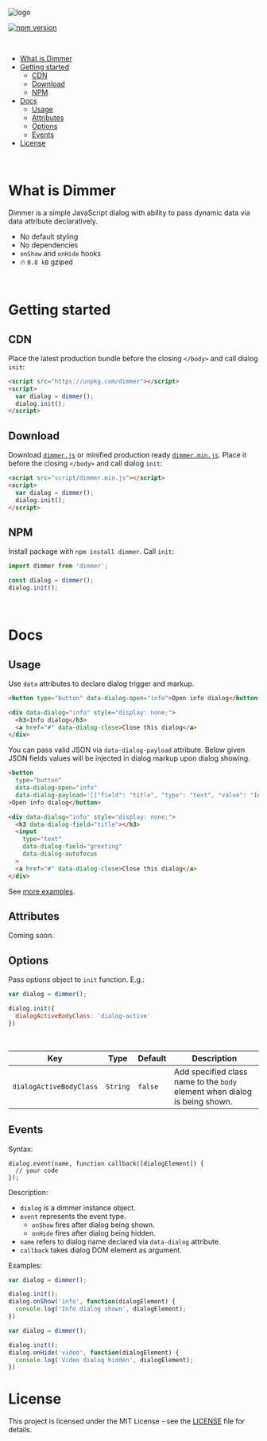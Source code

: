 ![logo](logo.svg)

[![npm version](https://img.shields.io/npm/v/dimmer.svg)](https://www.npmjs.com/package/dimmer)

<br />

* [What is Dimmer](#what-is-cocktail)
* [Getting started](#getting-started)
  * [CDN](#cdn)
  * [Download](#download)
  * [NPM](#npm)
* [Docs](#docs)
  * [Usage](#usage)
  * [Attributes](#attributes)
  * [Options](#options)
  * [Events](#events)
* [License](#license)

<br />

# What is Dimmer

Dimmer is a simple JavaScript dialog with ability to pass dynamic data via data attribute declaratively.

- No default styling
- No dependencies
- `onShow` and `onHide` hooks
- 🔥 `0.8 kB` gziped

<br />

# Getting started

## CDN

Place the latest production bundle before the closing `</body>` and call dialog `init`:
```html
<script src="https://unpkg.com/dimmer"></script>
<script>
  var dialog = dimmer();
  dialog.init();
</script>
```
## Download
Download [`dimmer.js`](https://raw.githubusercontent.com/lyutkin/dimmer/master/dist/dimmer.js) or minified production ready [`dimmer.min.js`](https://raw.githubusercontent.com/lyutkin/dimmer/master/dist/dimmer.min.js). Place it before the closing `</body>` and call dialog `init`:
```html
<script src="script/dimmer.min.js"></script>
<script>
  var dialog = dimmer();
  dialog.init();
</script>
```

## NPM
Install package with `npm install dimmer`. Call `init`:
```javascript
import dimmer from 'dimmer';

const dialog = dimmer();
dialog.init();
```

<br />

# Docs

## Usage

Use `data` attributes to declare dialog trigger and markup.
```html
<button type="button" data-dialog-open="info">Open info dialog</button>

<div data-dialog="info" style="display: none;">
  <h3>Info dialog</h3>
  <a href="#" data-dialog-close>Close this dialog</a>
</div>
```

You can pass valid JSON via `data-dialog-payload` attribute. Below given JSON fields values will be injected in dialog markup upon dialog showing.
```html
<button
  type="button"
  data-dialog-open="info"
  data-dialog-payload='[{"field": "title", "type": "text", "value": "Info"}, {"field": "greeting", "type": "value", "value": "Hello"}]'
>Open info dialog</button>

<div data-dialog="info" style="display: none;">
  <h3 data-dialog-field="title"></h3>
  <input
    type="text"
    data-dialog-field="greeting"
    data-dialog-autofocus
  >
  <a href="#" data-dialog-close>Close this dialog</a>
</div>
```

See [more examples](https://lyutkin.github.io/dimmer).

## Attributes

Coming soon.

## Options

Pass options object to `init` function. E.g.:
```javascript
var dialog = dimmer();

dialog.init({
  dialogActiveBodyClass: 'dialog-active'
})
```

<br />

| Key  | Type  | Default | Description |
| - | - | - | - |
| `dialogActiveBodyClass` | `String` | `false` | Add specified class name to the `body` element when dialog is being shown. |

## Events

Syntax:
```
dialog.event(name, function callback([dialogElement]) {
  // your code
});
```

Description:
- `dialog` is a dimmer instance object.
- `event` represents the event type.
  - `onShow` fires after dialog being shown.
  - `onHide` fires after dialog being hidden.
- `name` refers to dialog name declared via `data-dialog` attribute.
- `callback` takes dialog DOM element as argument.

Examples:
```javascript
var dialog = dimmer();

dialog.init();
dialog.onShow('info', function(dialogElement) {
  console.log('Info dialog shown', dialogElement);
})
```

```javascript
var dialog = dimmer();

dialog.init();
dialog.onHide('video', function(dialogElement) {
  console.log('Video dialog hidden', dialogElement);
})
```

# License

This project is licensed under the MIT License - see the [LICENSE](LICENSE) file for details.
